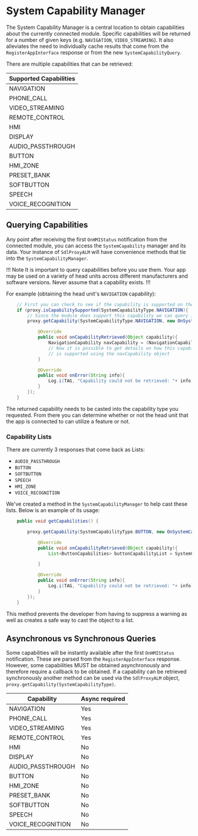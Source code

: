 # System Capability Manager

The System Capability Manager is a central location to obtain capabilities about the currently connected module. Specific capabilities will be returned for a number of given keys (e.g. `NAVIGATION`, `VIDEO_STREAMING`). It also alleviates the need to individually cache results that come from the `RegisterAppInterface` response or from the new `SystemCapabilityQuery`.

There are multiple capabilities that can be retrieved:

| Supported Capabilities |
| --------- |
| NAVIGATION |
| PHONE_CALL |
| VIDEO_STREAMING |
| REMOTE_CONTROL |
| HMI |
| DISPLAY |
| AUDIO_PASSTHROUGH |
| BUTTON |
| HMI_ZONE |
| PRESET_BANK |
| SOFTBUTTON |
| SPEECH |
| VOICE_RECOGNITION |

## Querying Capabilities

Any point after receiving the first `OnHMIStatus` notification from the connected module, you can access the `SystemCapability` manager and its data. Your instance of `SdlProxyALM` will have convenience methods that tie into the `SystemCapabilityManager`.

!!! Note
It is important to query capabilities before you use them. Your app may be used on a variety of head units across different manufacturers and software versions. Never assume that a capability exists.
!!!

For example (obtaining the head unit's `NAVIGATION` capability):

```java
    // First you can check to see if the capability is supported on the module
    if (proxy.isCapabilitySupported(SystemCapabilityType.NAVIGATION){
		// Since the module does support this capability we can query it for more information
		proxy.getCapability(SystemCapabilityType.NAVIGATION, new OnSystemCapabilityListener(){

			@Override
			public void onCapabilityRetrieved(Object capability){
				NavigationCapability navCapability = (NavigationCapability) capability;
				// Now it is possible to get details on how this capability 
				// is supported using the navCapability object
			}

			@Override
			public void onError(String info){
				Log.i(TAG, "Capability could not be retrieved: "+ info);
			}
		});
	}
```

The returned capability needs to be casted into the capability type you requested. From there you can determine whether or not the head unit that the app is connected to can utilize a feature or not. 

### Capability Lists

There are currently 3 responses that come back as Lists: 
- `AUDIO_PASSTHROUGH`
- `BUTTON`
- `SOFTBUTTON`
- `SPEECH`
- `HMI_ZONE`
- `VOICE_RECOGNITION`

We've created a method in the `SystemCapabilityManager` to help cast these lists. Below is an example of its usage:


```java
    public void getCapabilities() {

		proxy.getCapability(SystemCapabilityType.BUTTON, new OnSystemCapabilityListener(){

            @Override
            public void onCapabilityRetrieved(Object capability){
                List<ButtonCapabilities> buttonCapabilityList = SystemCapabilityManager.convertToList(capability, ButtonCapabilities.class);

            }

			@Override
			public void onError(String info){
				Log.i(TAG, "Capability could not be retrieved: "+ info);
			}
		});
	}
```

This method prevents the developer from having to suppress a warning as well as creates a safe way to cast the object to a list.

## Asynchronous vs Synchronous Queries 
Some capabilities will be instantly available after the first `OnHMIStatus` notification. These are parsed from the `RegisterAppInterface` response. However, some capabilities MUST be obtained asynchronously and therefore require a callback to be obtained.  If a capability can be retrieved synchronously another method can be used via the `SdlProxyALM` object, `proxy.getCapability(SystemCapabilityType)`.

|Capability | Async required |
| --------- | ----- |
| NAVIGATION | Yes |
| PHONE_CALL |Yes |
| VIDEO_STREAMING |Yes |
| REMOTE_CONTROL |Yes |
| HMI | No |
| DISPLAY | No |
| AUDIO_PASSTHROUGH | No |
| BUTTON | No |
| HMI_ZONE | No |
| PRESET_BANK | No |
| SOFTBUTTON | No |
| SPEECH | No |
| VOICE_RECOGNITION | No |